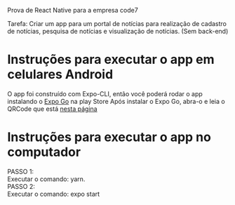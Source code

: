Prova de React Native para a empresa code7

Tarefa: Criar um app para um portal de notícias para realização de cadastro de notícias, pesquisa de notícias e visualização de notícias. (Sem back-end)

# Instruções para executar o app em celulares Android

O app foi construído com Expo-CLI, então você poderá rodar o app instalando o <a href="https://play.google.com/store/apps/details?id=host.exp.exponent&hl=pt_BR" target="_blank">Expo Go</a> na play Store
Após instalar o Expo Go, abra-o e leia o QRCode que está <a href="https://expo.io/@philipeneves/projects/NewsApp" target="_blank">nesta página</a>

# Instruções para executar o app no computador

PASSO 1:  
Executar o comando: yarn.  
PASSO 2:     
Executar o comando: expo start  
